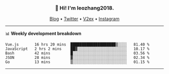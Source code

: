 <h3 align="center">👋 Hi! I'm leozhang2018.</h3>
<p align="center">
  <a href="https://code.leozhang2018.me">Blog</a> •
  <a href="https://twitter.com/leozhang2018">Twitter</a> •
  <a href="https://www.v2ex.com/member/leozhang">V2ex</a> •
  <a href="https://www.instagram.com/leozhanghere">Instagram</a>
</p>

-------

📊 **Weekly development breakdown**
<!--START_SECTION:waka-->
```text
Vue.js       16 hrs 20 mins  ████████████████████▒░░░░   81.40 % 
JavaScript   2 hrs 2 mins    ██▓░░░░░░░░░░░░░░░░░░░░░░   10.17 % 
Bash         42 mins         █░░░░░░░░░░░░░░░░░░░░░░░░   03.56 % 
JSON         28 mins         ▓░░░░░░░░░░░░░░░░░░░░░░░░   02.34 % 
Go           13 mins         ▒░░░░░░░░░░░░░░░░░░░░░░░░   01.15 % 
```
<!--END_SECTION:waka-->
-------
